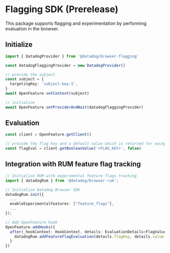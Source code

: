# Flagging SDK (Prerelease)

This package supports flagging and experimentation by performing evaluation in the browser.

## Initialize

```typescript
import { DatadogProvider } from '@datadog/browser-flagging'

const datadogFlaggingProvider = new DatadogProvider()

// provide the subject
const subject = {
  targetingKey: 'subject-key-1',
}
await OpenFeature.setContext(subject)

// initialize
await OpenFeature.setProviderAndWait(datadogFlaggingProvider)
```

## Evaluation

```typescript
const client = OpenFeature.getClient()

// provide the flag key and a default value which is returned for exceptional conditions.
const flagEval = client.getBooleanValue('<FLAG_KEY>', false)
```

## Integration with RUM feature flag tracking

```typescript
// Initialize RUM with experimental feature flags tracking
import { datadogRum } from '@datadog/browser-rum';

// Initialize Datadog Browser SDK
datadogRum.init({
  ...
  enableExperimentalFeatures: ["feature_flags"],
  ...
});

// Add OpenFeature hook
OpenFeature.addHooks({
  after(_hookContext: HookContext, details: EvaluationDetails<FlagValue>) {
    datadogRum.addFeatureFlagEvaluation(details.flagKey, details.value)
  }
})
```
